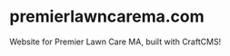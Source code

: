 premierlawncarema.com
=====================

Website for Premier Lawn Care MA, built with CraftCMS!
